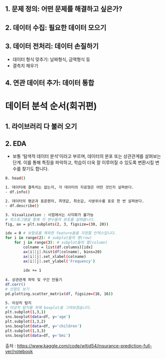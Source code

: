 
## 1. 문제 정의: 어떤 문제를 해결하고 싶은가?

## 2. 데이터 수집: 필요한 데이터 모으기

## 3. 데이터 전처리: 데이터 손질하기

- 데이터 형식 맞추기: 날짜형식, 금액형식 등
- 결측치 채우기

## 4. 연관 데이터 추가: 데이터 통합



# 데이터 분석 순서(회귀편) 

## 1. 라이브러리 다 불러 오기

## 2. EDA

- 보통 '탐색적 데이터 분석'이라고 부르며, 데이터의 분포 또는 상관관계를 살펴보는 단계.            이를 통해 특징을 파악하고, 학습이 더욱 잘 이루어질 수 있도록 변환시킬 변수를 찾기도 합니다.

```bash
0. head()

1. 데이터에 결측치는 없는지, 각 데이터의 자료형은 어떤 것인지 살펴본다.
- df.info()

2. 데이터의 평균과 표준편차, 최댓값, 최솟값, 사분위수를 표로 한 번 살펴본다.
- df.describe()

3. Visualization : 시험에서는 시각화가 불가능
# 히스토그램을 통해 각 변수들의 분포를 살펴봅니다.
fig, ax = plt.subplots(2, 3, figsize=(30, 20))

idx = 0 # 보험료를 제외한 feature들을 지정할 인덱스입니다.
for i in range(2): # subplot들의 행(row)
    for j in range(3): # subplot들의 열(column)
        colname = list(df.columns)[idx]
        ax[i][j].hist(df[colname], bins=20)
        ax[i][j].set_xlabel(colname)
        ax[i][j].set_ylabel('Frequency')
        
        idx += 1
        
4. 상관관계 파악 및 구간 만들기
df.corr()
# 산점도 보기
pd.plotting.scatter_matrix(df, figsize=(16, 16))

5. 이상치 탐지
# 이상치 탐지를 위해 boxplot을 그려보겠습니다.
plt.subplot(1,3,1)
sns.boxplot(data=df, y='age')
plt.subplot(1,3,2)
sns.boxplot(data=df, y='children')
plt.subplot(1,3,3)
sns.boxplot(data=df, y='bmi')
```























































출처 : https://www.kaggle.com/code/wltjd54/insurance-prediction-full-ver/notebook